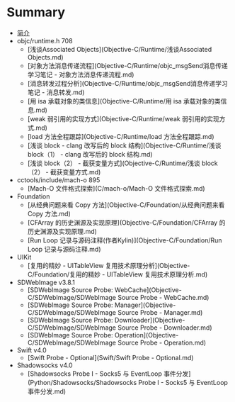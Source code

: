 # Summary

* [简介](README.md)
* objc/runtime.h 708
  - [浅谈Associated Objects](Objective-C/Runtime/浅谈Associated Objects.md)
  - [对象方法消息传递流程](Objective-C/Runtime/objc_msgSend消息传递学习笔记 - 对象方法消息传递流程.md)
  - [消息转发过程分析](Objective-C/Runtime/objc_msgSend消息传递学习笔记 - 消息转发.md)
  - [用 isa 承载对象的类信息](Objective-C/Runtime/用 isa 承载对象的类信息.md)
  - [weak 弱引用的实现方式](Objective-C/Runtime/weak 弱引用的实现方式.md)
  - [load 方法全程跟踪](Objective-C/Runtime/load 方法全程跟踪.md)
  - [浅谈 block - clang 改写后的 block 结构](Objective-C/Runtime/浅谈 block（1） - clang 改写后的 block 结构.md)
  - [浅谈 block（2） - 截获变量方式](Objective-C/Runtime/浅谈 block（2） - 截获变量方式.md)
* cctools/include/mach-o 895
  - [Mach-O 文件格式探索](C/mach-o/Mach-O 文件格式探索.md)
* Foundation
  - [从经典问题来看 Copy 方法](Objective-C/Foundation/从经典问题来看 Copy 方法.md)
  - [CFArray 的历史渊源及实现原理](Objective-C/Foundation/CFArray 的历史渊源及实现原理.md)
  - [Run Loop 记录与源码注释(作者Kylin)](Objective-C/Foundation/Run Loop 记录与源码注释.md)
* UIKit
  - [复用的精妙 - UITableView 复用技术原理分析](Objective-C/Foundation/复用的精妙 - UITableView 复用技术原理分析.md)
* SDWebImage v3.8.1
  - [SDWebImage Source Probe: WebCache](Objective-C/SDWebImage/SDWebImage Source Probe - WebCache.md)
  - [SDWebImage Source Probe: Manager](Objective-C/SDWebImage/SDWebImage Source Probe - Manager.md)
  - [SDWebImage Source Probe: Downloader](Objective-C/SDWebImage/SDWebImage Source Probe - Downloader.md)
  - [SDWebImage Source Probe: Operation](Objective-C/SDWebImage/SDWebImage Source Probe - Operation.md)
* Swift v4.0
  - [Swift Probe - Optional](Swift/Swift Probe - Optional.md)
* Shadowsocks v4.0
  - [Shadowsocks Probe I - Socks5 与 EventLoop 事件分发](Python/Shadowsocks/Shadowsocks Probe I - Socks5 与 EventLoop 事件分发.md)
